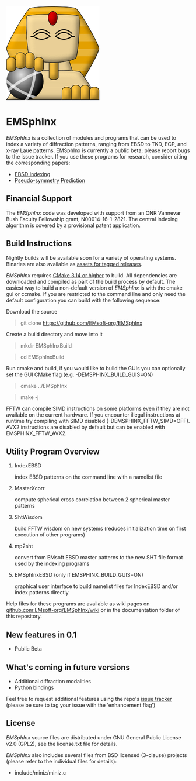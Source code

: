 ![EMSphInx Logo](icons/sphinx.png)

# EMSphInx
*EMSphInx* is a collection of modules and programs that can be used to index a variety of diffraction patterns, ranging from EBSD to TKD, ECP, and x-ray Laue patterns. EMSphInx is currently a public beta; please report bugs to the issue tracker. If you use these programs for research, consider citing the corresponding papers:

* [EBSD Indexing](https://doi.org/10.1016/j.ultramic.2019.112841)
* [Pseudo-symmetry Prediction](https://doi.org/10.1107/S1600576719011233)

## Financial Support 
The *EMSphInx* code was developed with support from an ONR Vannevar Bush Faculty Fellowship grant, N00014-­16-­1-­2821. The central indexing algorithm is covered by a provisional patent application.

## Build Instructions
Nightly builds will be available soon for a variety of operating systems. Binaries are also available as [assets for tagged releases](https://github.com/EMsoft-org/EMSphInx/releases).

*EMSphInx* requires [CMake 3.14 or higher](https://www.cmake.org/download) to build. All dependencies are downloaded and compiled as part of the build process by default. The easiest way to build a non-default version of *EMSphInx* is with the cmake gui or ccmake. If you are restricted to the command line and only need the default configuration you can build with the following sequence:

Download the source

> git clone https://github.com/EMsoft-org/EMSphInx

Create a build directory and move into it

> mkdir EMSphInxBuild

> cd EMSphInxBuild

Run cmake and build, if you would like to build the GUIs you can optionally set the GUI CMake flag (e.g. -DEMSPHINX_BUILD_GUIS=ON)

> cmake ../EMSphInx

> make -j

FFTW can compile SIMD instructions on some platforms even if they are not available on the current hardware. If you encounter illegal instructions at runtime try compiling with SIMD disabled (-DEMSPHINX_FFTW_SIMD=OFF). AVX2 instructions are disabled by default but can be enabled with EMSPHINX_FFTW_AVX2.

## Utility Program Overview

1. IndexEBSD

   index EBSD patterns on the command line with a namelist file

2. MasterXcorr

   compute spherical cross correlation between 2 spherical master patterns

3. ShtWisdom

   build FFTW wisdom on new systems (reduces initialization time on first execution of other programs)

4. mp2sht

   convert from EMsoft EBSD master patterns to the new SHT file format used by the indexing programs

5. EMSphInxEBSD (only if EMSPHINX_BUILD_GUIS=ON)

   graphical user interface to build namelist files for IndexEBSD and/or index patterns directly

Help files for these programs are available as wiki pages on [github.com:EMsoft-org/EMSphInx/wiki]() or in the documentation folder of this repository.

## New features in 0.1
- Public Beta

## What's coming in future versions
- Additional diffraction modalities
- Python bindings

Feel free to request additional features using the repo's [issue tracker](https://github.com/EMsoft-org/EMSphInx/issues) (please be sure to tag your issue with the 'enhancement flag')

## License ##

*EMSphInx* source files are distributed under GNU General Public License v2.0 (GPL2), see the license.txt file for details.

*EMSphInx* also includes several files from BSD licensed (3-clause) projects (please refer to the individual files for details):

- include/miniz/miniz.c
